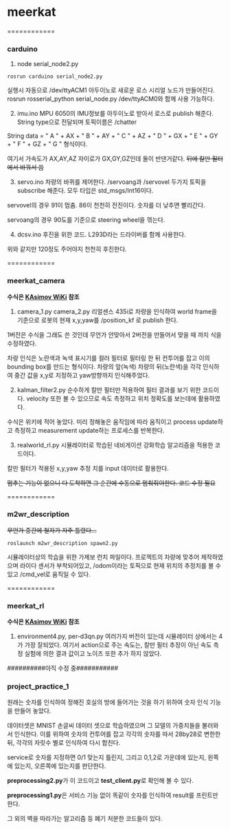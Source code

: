 # meerkat

============
### carduino

1. node serial_node2.py

``` 
rosrun carduino serial_node2.py
```

실행시 자동으로 /dev/ttyACM1 아두이노로 새로운 로스 시리얼 노드가 만들어진다. 
rosrun rosserial_python serial_node.py /dev/ttyACM0와 함께 사용 가능하다. 

2. imu.ino
MPU 6050의 IMU정보를 아두이노로 받아서 로스로 publish 해준다. 
String type으로 전달되며 토픽이름은 /chatter

String data = " A " + AX + " B " + AY + " C " + AZ + " D " + GX + " E " + GY + " F " + GZ + " G " 형식이다. 

여기서 가속도가 AX,AY,AZ 자이로가 GX,GY,GZ인데 둘이 반댄거같다. ~~뒤에 칼만 필터에서 바꿔서 씀~~

3. servo.ino
차량의 바퀴를 제어한다. /servoang과 /servovel 두가지 토픽을 subscribe 해준다. 모두 타입은 std_msgs/Int16이다.

servovel의 경우 91이 멈춤. 86이 천천히 전진이다. 숫자를 더 낮추면 빨리간다. 

servoang의 경우 90도를 기준으로 steering wheel을 꺾는다. 

4. dcsv.ino
후진을 위한 코드. L293D라는 드라이버를 함께 사용한다. 

위와 같지만 120정도 주어야지 천천히 후진한다. 

============
### meerkat_camera

**수식은 [KAsimov WiKi](https://kasimov.korea.ac.kr/dokuwiki/doku.php/activity/member/2020/meerkat) 참조**

1. camera_1.py camera_2.py
리얼센스 435i로 차량을 인식하여 world frame을 기준으로 로봇의 현재 x,y,yaw를 /position_kf 로 publish 한다.

1버전은 수식을 그래도 쓴 것인데 무언가 안맞아서 2버전을 만들어서 맞을 때 까지 식을 수정하였다. 

차량 인식은 노란색과 녹색 표시기를 컬러 필터로 필터링 한 뒤 컨투어를 잡고 이의 bounding box를 만드는 형식이다. 
차량의 앞(녹색) 차량의 뒤(노란색)을 각각 인식하여 중간 값을 x,y로 지정하고 yaw방향까지 인식해주었다.

2. kalman_filter2.py
순수하게 칼만 필터만 적용하여 필터 결과를 보기 위한 코드이다. velocity 또한 볼 수 있으므로 속도 측정하고 위치 정확도를 보는데에 활용하였다. 

수식은 위키에 적어 놓았다. 미리 정해놓은 움직임에 따라 움직이고 process update하고 측정하고 measurement update하는 프로세스를 반복한다. 


3. realworld_rl.py
시뮬레이터로 학습된 네비게이션 강화학습 알고리즘을 적용한 코드이다. 

칼만 필터가 적용된 x,y,yaw 추정 치를 input 데이터로 활용한다. 

~~멈추는 기능이 없으니 다 도착하면 그 순간에 수동으로 멈춰줘야한다. 코드 수정 필요~~

============
### m2wr_description

~~무언가 중간에 철자가 자주 틀렸다...~~
``` 
roslaunch m2wr_description spawn2.py
```

시뮬레이터상의 학습을 위한 가제보 런치 파일이다. 
프로젝트의 차량에 맞추어 제작하였으며 라이다 센서가 부착되어있고, /odom이라는 토픽으로 현재 위치의 추정치를 볼 수 있고 /cmd_vel로 움직일 수 있다. 

============
### meerkat_rl

**수식은 [KAsimov WiKi](https://kasimov.korea.ac.kr/dokuwiki/doku.php/activity/member/2020/meerkat) 참조**

1. environment4.py, per-d3qn.py
여러가지 버전이 있는데 시뮬레이터 상에서는 4가 가장 잘되었다.
여기서 action으로 주는 속도는, 칼만 필터 추정이 아닌 속도 측정 실험에 의한 결과 값이고 노이즈 또한 추가 하지 않았다. 

##########아직 수정 중###########

### project_practice_1

원래는 숫자를 인식하여 정해진 호실의 방에 들어가는 것을 하기 위하여 숫자 인식 기능을 만들어 놓았다. 

데이터셋은 MNIST 손글씨 데이터 셋으로 학습하였으며 그 모델의 가중치들을 불러와서 인식한다. 이를 위하여 숫자의 컨투어를 잡고 각각의 숫자를 따서 28by28로 변한한 뒤, 각각의 자릿수 별로 인식하여 다시 합친다. 

service로 숫자를 지정하면 0/1 맞는지 틀린지, 그리고 0,1,2로 가운데에 있는지, 왼쪽에 있는지, 오른쪽에 있는지를 판단한다. 

**preprocessing2.py**가 이 코드이고 **test_client.py**로 확인해 볼 수 있다. 

**preprocessing1.py**은 서비스 기능 없이 똑같이 숫자를 인식하여 result를 프린트만 한다. 

그 외의 벽을 따라가는 알고리즘 등 폐기 처분한 코드들이 있다. 


